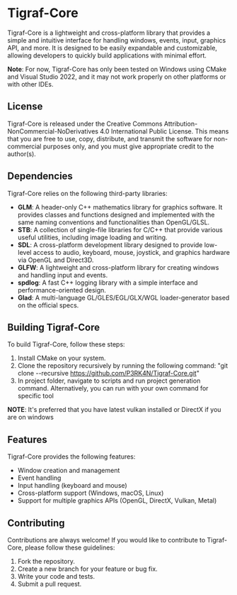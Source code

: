 # Tigraf-Core
Tigraf-Core is a lightweight and cross-platform library that provides a simple and intuitive interface for handling windows, events, input, graphics API, and more. It is designed to be easily expandable and customizable, allowing developers to quickly build applications with minimal effort.

**Note**: For now, Tigraf-Core has only been tested on Windows using CMake and Visual Studio 2022, and it may not work properly on other platforms or with other IDEs.

## License
Tigraf-Core is released under the Creative Commons Attribution-NonCommercial-NoDerivatives 4.0 International Public License. This means that you are free to use, copy, distribute, and transmit the software for non-commercial purposes only, and you must give appropriate credit to the author(s).

## Dependencies
Tigraf-Core relies on the following third-party libraries:

- **GLM**: A header-only C++ mathematics library for graphics software. It provides classes and functions designed and implemented with the same naming conventions and functionalities than OpenGL/GLSL.
- **STB**: A collection of single-file libraries for C/C++ that provide various useful utilities, including image loading and writing.
- **SDL**: A cross-platform development library designed to provide low-level access to audio, keyboard, mouse, joystick, and graphics hardware via OpenGL and Direct3D.
- **GLFW**: A lightweight and cross-platform library for creating windows and handling input and events.
- **spdlog**: A fast C++ logging library with a simple interface and performance-oriented design.
- **Glad**: A multi-language GL/GLES/EGL/GLX/WGL loader-generator based on the official specs.

## Building Tigraf-Core
To build Tigraf-Core, follow these steps:

1. Install CMake on your system.
2. Clone the repository recursively by running the following command: "git clone --recursive https://github.com/P3RK4N/Tigraf-Core.git"
3. In project folder, navigate to scripts and run project generation command. Alternatively, you can run with your own command for specific tool

**NOTE**: It's preferred that you have latest vulkan installed or DirectX if you are on windows

## Features
Tigraf-Core provides the following features:

- Window creation and management
- Event handling
- Input handling (keyboard and mouse)
- Cross-platform support (Windows, macOS, Linux)
- Support for multiple graphics APIs (OpenGL, DirectX, Vulkan, Metal)

## Contributing
Contributions are always welcome! If you would like to contribute to Tigraf-Core, please follow these guidelines:

1. Fork the repository.
2. Create a new branch for your feature or bug fix.
3. Write your code and tests.
4. Submit a pull request.
